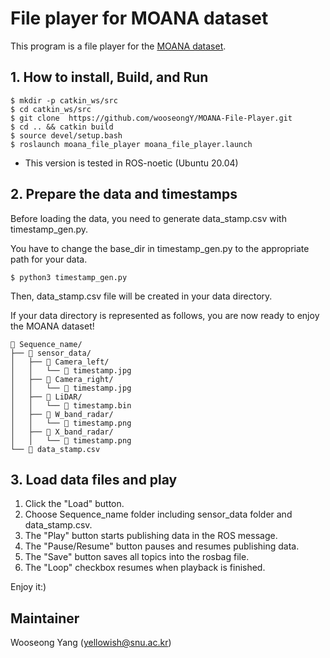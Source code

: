 # File player for MOANA dataset

This program is a file player for the [MOANA dataset](https://sites.google.com/view/rpmmoana). 


## 1. How to install, Build, and Run
```
$ mkdir -p catkin_ws/src
$ cd catkin_ws/src
$ git clone  https://github.com/wooseongY/MOANA-File-Player.git
$ cd .. && catkin build
$ source devel/setup.bash
$ roslaunch moana_file_player moana_file_player.launch
```
- This version is tested in ROS-noetic (Ubuntu 20.04)


## 2. Prepare the data and timestamps
Before loading the data, you need to generate data_stamp.csv with timestamp_gen.py.

You have to change the base_dir in timestamp_gen.py to the appropriate path for your data.
```
$ python3 timestamp_gen.py
```
Then, data_stamp.csv file will be created in your data directory.

If your data directory is represented as follows, you are now ready to enjoy the MOANA dataset!
```
📂 Sequence_name/
├── 📂 sensor_data/
│   ├── 📂 Camera_left/
│   │   └── 📝 timestamp.jpg
│   ├── 📂 Camera_right/
│   │   └── 📝 timestamp.jpg
│   ├── 📂 LiDAR/
│   │   └── 📝 timestamp.bin
│   ├── 📂 W_band_radar/
│   │   └── 📝 timestamp.png
│   ├── 📂 X_band_radar/
│   │   └── 📝 timestamp.png
└── 📝 data_stamp.csv
```

## 3. Load data files and play

1. Click the "Load" button.
2. Choose Sequence_name folder including sensor_data folder and data_stamp.csv.
3. The "Play" button starts publishing data in the ROS message.
4. The "Pause/Resume" button pauses and resumes publishing data.
5. The "Save" button saves all topics into the rosbag file.
6. The "Loop" checkbox resumes when playback is finished.

Enjoy it:) 

## Maintainer

Wooseong Yang (yellowish@snu.ac.kr)


